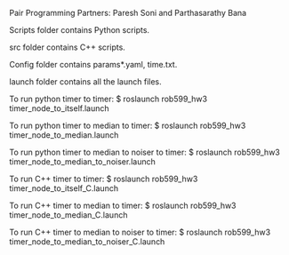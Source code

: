 Pair Programming Partners: Paresh Soni and Parthasarathy Bana

Scripts folder contains Python scripts.

src folder contains C++ scripts.

Config folder contains params*.yaml, time.txt. 

launch folder contains all the launch files. 

To run python timer to timer:
$ roslaunch rob599_hw3 timer_node_to_itself.launch

To run python timer to median to timer:
$ roslaunch rob599_hw3 timer_node_to_median.launch

To run python timer to median to noiser to timer:
$ roslaunch rob599_hw3 timer_node_to_median_to_noiser.launch

To run C++ timer to timer:
$ roslaunch rob599_hw3 timer_node_to_itself_C.launch

To run C++ timer to median to timer:
$ roslaunch rob599_hw3 timer_node_to_median_C.launch

To run C++ timer to median to noiser to timer:
$ roslaunch rob599_hw3 timer_node_to_median_to_noiser_C.launch
